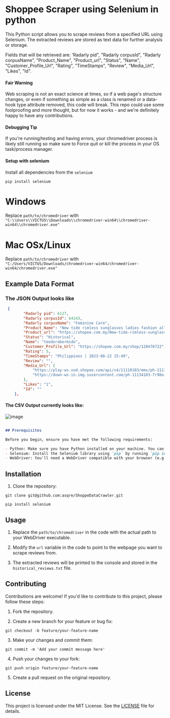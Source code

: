 # Shoppee Scraper using Selenium in python 

This Python script allows you to scrape reviews from a specified URL using Selenium. The extracted reviews are stored as text data for further analysis or storage.

Fields that will be retrieved are: 'Radarly pid", "Radarly corpusId", "Radarly corpusName", "Product_Name", "Product_url",  "Status", "Name", "Customer_Profile_Url", "Rating", "TimeStamps", "Review", "Media_Url", "Likes", "Id".
 
#### Fair Warning
Web scraping is not an exact science at times, so if a web page's structure changes, or even if something as simple as a class is renamed or a data-hook type attribute removed, this code will break. This repo could use some foolproofing and more thought, but for now it works - and we're definitely happy to have any contributions.

#### Debugging Tip
If you're running/testing and having errors, your chromedriver process is likely still running so make sure to Force quit or kill the process in your OS task/process manager.

#### Setup with selenium
Install all dependencies from the `selenium`

```
pip install selenium
```

# Windows
Replace `path/to/chromedriver` with `"C:\\Users\\VICTUS\\Downloads\\chromedriver-win64\\chromedriver-win64\\chromedriver.exe"`

# Mac OSx/Linux
Replace `path/to/chromedriver` with `"C:/Users/VICTUS/Downloads/chromedriver-win64/chromedriver-win64/chromedriver.exe"`

## Example Data Format

### The JSON Output looks like 
```json
 {
        "Radarly pid": 6127,
        "Radarly corpusId": 64143,
        "Radarly corpusName": "Feminine Care",
        "Product_Name": "New tide rimless sunglasses ladies fashion all-match UV protection sunscreen sunshade sunglasses",
        "Product_url": "https://shopee.com.my/New-tide-rimless-sunglasses-ladies-fashion-all-match-UV-protection-sunscreen-sunshade-sunglasses-i.992975877.23941383249?sp_atk=c1860b1e-55b1-445d-86a6-ff85b3d50752&xptdk=c1860b1e-55b1-445d-86a6-ff85b3d50752",
        "Status": "Historical",
        "Name": "teodorabermido",
        "Customer_Profile_Url": "https://shopee.com.my/shop/128476722",
        "Rating": 5,
        "TimeStamps": "Philippines | 2023-08-22 15:49",
        "Review": "",
        "Media_Url": [
            "https://play-ws.vod.shopee.com/api/v4/11110103/mms/ph-11110103-6ke14-lkqktwtbv9vv57.default.mp4",
            "https://down-ws-in.img.susercontent.com/ph-11134103-7r98o-lkqktcm3fhbz5d.webp"
        ],
        "Likes": "1",
        "Id": ""
    },
```

#### The CSV Output currently looks like:

![image](https://github.com/asqre/ShoppeDataCrawler/assets/62792214/ccc08a46-b316-4009-8e1d-775fd42fc903)


```markdown

## Prerequisites

Before you begin, ensure you have met the following requirements:

- Python: Make sure you have Python installed on your machine. You can download it from [python.org](https://www.python.org/downloads/).
- Selenium: Install the Selenium library using `pip` by running `pip install selenium`.
- WebDriver: You'll need a WebDriver compatible with your browser (e.g., Chrome WebDriver). Download and configure it according to your system. You can download Chrome WebDriver [here](https://sites.google.com/chromium.org/driver/).
```
## Installation

1. Clone the repository:

```shell
git clone git@github.com:asqre/ShoppeDataCrawler.git
```

```shell
pip install selenium
```

## Usage

1. Replace the `path/to/chromedriver` in the code with the actual path to your WebDriver executable.

2. Modify the `url` variable in the code to point to the webpage you want to scrape reviews from.


4. The extracted reviews will be printed to the console and stored in the `historical_reviews.txt` file.

## Contributing

Contributions are welcome! If you'd like to contribute to this project, please follow these steps:

1. Fork the repository.

2. Create a new branch for your feature or bug fix:

```shell
git checkout -b feature/your-feature-name
```

3. Make your changes and commit them:

```shell
git commit -m 'Add your commit message here'
```

4. Push your changes to your fork:

```shell
git push origin feature/your-feature-name
```

5. Create a pull request on the original repository.

## License

This project is licensed under the MIT License. See the [LICENSE](LICENSE) file for details.


